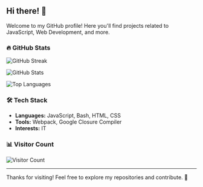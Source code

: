 ## Hi there! 👋

Welcome to my GitHub profile! Here you'll find projects related to JavaScript, Web Development, and more.

### 🔥 GitHub Stats

![GitHub Streak](https://streak-stats.demolab.com/?user=KostasSliazas&theme=dark&hide_border=true)

![GitHub Stats](https://github-readme-stats.vercel.app/api?username=KostasSliazas&show_icons=true&theme=dark&hide_border=true)

![Top Languages](https://github-readme-stats.vercel.app/api/top-langs/?username=KostasSliazas&layout=compact&theme=dark&hide_border=true)

### 🛠️ Tech Stack

- **Languages:** JavaScript, Bash, HTML, CSS
- **Tools:** Webpack, Google Closure Compiler
- **Interests:** IT

### 📊 Visitor Count

![Visitor Count](https://komarev.com/ghpvc/?username=KostasSliazas&color=green)

---

Thanks for visiting! Feel free to explore my repositories and contribute. 🚀
